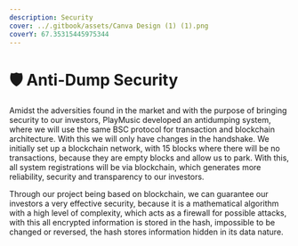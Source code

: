 ```yaml
---
description: Security
cover: ../.gitbook/assets/Canva Design (1) (1).png
coverY: 67.35315445975344
---
```


# 🛡 Anti-Dump Security

Amidst the adversities found in the market and with the purpose of bringing security to our investors, PlayMusic developed an antidumping system, where we will use the same BSC protocol for transaction and blockchain architecture. With this we will only have changes in the handshake. We initially set up a blockchain network, with 15 blocks where there will be no transactions, because they are empty blocks and allow us to park. With this, all system registrations will be via blockchain, which generates more reliability, security and transparency to our investors.

Through our project being based on blockchain, we can guarantee our investors a very effective security, because it is a mathematical algorithm with a high level of complexity, which acts as a firewall for possible attacks, with this all encrypted information is stored in the hash, impossible to be changed or reversed, the hash stores information hidden in its data nature.

